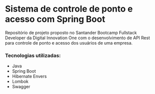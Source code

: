 # Sistema de controle de ponto e acesso com Spring Boot

Repositório de projeto proposto no Santander Bootcamp Fullstack Developer da Digital Innovation One com o desenvolvimento de API Rest para controle de ponto e acesso dos usuários de uma empresa.

### Tecnologias utilizadas:
* Java
* Spring Boot
* Hibernate Envers
* Lombok
* Swagger

